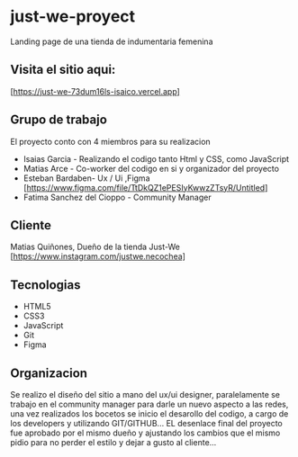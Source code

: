 # just-we-proyect
Landing page de una tienda de indumentaria femenina 

## Visita el sitio aqui:
[https://just-we-73dum16ls-isaico.vercel.app]

## Grupo de trabajo
El proyecto conto con 4 miembros para su realizacion 
- Isaias Garcia - Realizando el codigo tanto Html y CSS, como JavaScript
- Matias Arce - Co-worker del codigo en si y organizador del proyecto
- Esteban Bardaben- Ux / Ui ,Figma [https://www.figma.com/file/TtDkQZ1ePESIyKwwzZTsyR/Untitled]
- Fatima Sanchez del Cioppo - Community Manager 


## Cliente 
Matias Quiñones, Dueño de la tienda Just-We [https://www.instagram.com/justwe.necochea]

## Tecnologias 
- HTML5 
- CSS3 
- JavaScript 
- Git 
- Figma 

## Organizacion
Se realizo el diseño del sitio a mano del ux/ui designer, paralelamente se trabajo en el community manager para darle un nuevo aspecto a las redes, una vez realizados los bocetos
se inicio el desarollo del codigo, a cargo de los developers y utilizando GIT/GITHUB... EL desenlace final del proyecto fue aprobado por el mismo dueño y ajustando los cambios
que el mismo pidio para no perder el estilo y dejar a gusto al cliente...
